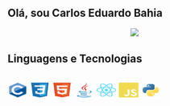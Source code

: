 ## Olá, sou Carlos Eduardo Bahia
<div align="center">
  <img height="180em" src="https://github-readme-stats.vercel.app/api/top-langs/?username=Carlos-Bahia&layout=compact&theme=radical"/>
</div>

## Linguagens e Tecnologias
<div style="display: inline_block"><br>
  <img align="center" alt="Carlos-Bahia-C" height="30" width="40" src="https://raw.githubusercontent.com/devicons/devicon/master/icons/c/c-original.svg">
  <img align="center" alt="Carlos-Bahia-CSS" height="30" width="40" src="https://raw.githubusercontent.com/devicons/devicon/master/icons/css3/css3-original.svg">
  <img align="center" alt="Carlos-Bahia-HTML" height="30" width="40" src="https://raw.githubusercontent.com/devicons/devicon/master/icons/html5/html5-original.svg">
  <img align="center" alt="Carlos-Bahia-Java" height="30" width="40" src="https://raw.githubusercontent.com/devicons/devicon/master/icons/java/java-original.svg">
  <img align="center" alt="Carlos-Bahia-React" height="30" width="40" src="https://raw.githubusercontent.com/devicons/devicon/master/icons/react/react-original.svg">
  <img align="center" alt="Carlos-Bahia-JavaScript" height="30" width="40" src="https://raw.githubusercontent.com/devicons/devicon/master/icons/javascript/javascript-plain.svg">
  <img align="center" alt="Carlos-Bahia-Python" height="30" width="40" src="https://raw.githubusercontent.com/devicons/devicon/master/icons/python/python-original.svg">
</div>

